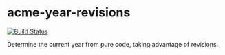 # acme-year-revisions

[![Build Status](https://travis-ci.org/snoyberg/acme-year-revisions.svg?branch=master)](https://travis-ci.org/snoyberg/acme-year-revisions)

Determine the current year from pure code, taking advantage of revisions.
